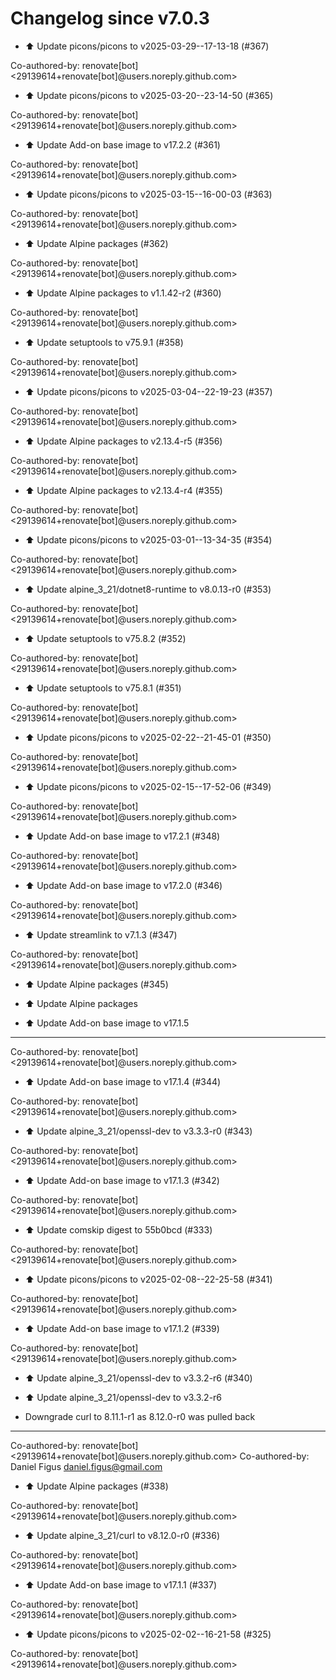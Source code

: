 # Changelog since v7.0.3
- ⬆️ Update picons/picons to v2025-03-29--17-13-18 (#367)

Co-authored-by: renovate[bot] <29139614+renovate[bot]@users.noreply.github.com> 
- ⬆️ Update picons/picons to v2025-03-20--23-14-50 (#365)

Co-authored-by: renovate[bot] <29139614+renovate[bot]@users.noreply.github.com> 
- ⬆️ Update Add-on base image to v17.2.2 (#361)

Co-authored-by: renovate[bot] <29139614+renovate[bot]@users.noreply.github.com> 
- ⬆️ Update picons/picons to v2025-03-15--16-00-03 (#363)

Co-authored-by: renovate[bot] <29139614+renovate[bot]@users.noreply.github.com> 
- ⬆️ Update Alpine packages (#362)

Co-authored-by: renovate[bot] <29139614+renovate[bot]@users.noreply.github.com> 
- ⬆️ Update Alpine packages to v1.1.42-r2 (#360)

Co-authored-by: renovate[bot] <29139614+renovate[bot]@users.noreply.github.com> 
- ⬆️ Update setuptools to v75.9.1 (#358)

Co-authored-by: renovate[bot] <29139614+renovate[bot]@users.noreply.github.com> 
- ⬆️ Update picons/picons to v2025-03-04--22-19-23 (#357)

Co-authored-by: renovate[bot] <29139614+renovate[bot]@users.noreply.github.com> 
- ⬆️ Update Alpine packages to v2.13.4-r5 (#356)

Co-authored-by: renovate[bot] <29139614+renovate[bot]@users.noreply.github.com> 
- ⬆️ Update Alpine packages to v2.13.4-r4 (#355)

Co-authored-by: renovate[bot] <29139614+renovate[bot]@users.noreply.github.com> 
- ⬆️ Update picons/picons to v2025-03-01--13-34-35 (#354)

Co-authored-by: renovate[bot] <29139614+renovate[bot]@users.noreply.github.com> 
- ⬆️ Update alpine_3_21/dotnet8-runtime to v8.0.13-r0 (#353)

Co-authored-by: renovate[bot] <29139614+renovate[bot]@users.noreply.github.com> 
- ⬆️ Update setuptools to v75.8.2 (#352)

Co-authored-by: renovate[bot] <29139614+renovate[bot]@users.noreply.github.com> 
- ⬆️ Update setuptools to v75.8.1 (#351)

Co-authored-by: renovate[bot] <29139614+renovate[bot]@users.noreply.github.com> 
- ⬆️ Update picons/picons to v2025-02-22--21-45-01 (#350)

Co-authored-by: renovate[bot] <29139614+renovate[bot]@users.noreply.github.com> 
- ⬆️ Update picons/picons to v2025-02-15--17-52-06 (#349)

Co-authored-by: renovate[bot] <29139614+renovate[bot]@users.noreply.github.com> 
- ⬆️ Update Add-on base image to v17.2.1 (#348)

Co-authored-by: renovate[bot] <29139614+renovate[bot]@users.noreply.github.com> 
- ⬆️ Update Add-on base image to v17.2.0 (#346)

Co-authored-by: renovate[bot] <29139614+renovate[bot]@users.noreply.github.com> 
- ⬆️ Update streamlink to v7.1.3 (#347)

Co-authored-by: renovate[bot] <29139614+renovate[bot]@users.noreply.github.com> 
- ⬆️ Update Alpine packages (#345)

* ⬆️ Update Alpine packages

* ⬆️ Update Add-on base image to v17.1.5

---------

Co-authored-by: renovate[bot] <29139614+renovate[bot]@users.noreply.github.com> 
- ⬆️ Update Add-on base image to v17.1.4 (#344)

Co-authored-by: renovate[bot] <29139614+renovate[bot]@users.noreply.github.com> 
- ⬆️ Update alpine_3_21/openssl-dev to v3.3.3-r0 (#343)

Co-authored-by: renovate[bot] <29139614+renovate[bot]@users.noreply.github.com> 
- ⬆️ Update Add-on base image to v17.1.3 (#342)

Co-authored-by: renovate[bot] <29139614+renovate[bot]@users.noreply.github.com> 
- ⬆️ Update comskip digest to 55b0bcd (#333)

Co-authored-by: renovate[bot] <29139614+renovate[bot]@users.noreply.github.com> 
- ⬆️ Update picons/picons to v2025-02-08--22-25-58 (#341)

Co-authored-by: renovate[bot] <29139614+renovate[bot]@users.noreply.github.com> 
- ⬆️ Update Add-on base image to v17.1.2 (#339)

Co-authored-by: renovate[bot] <29139614+renovate[bot]@users.noreply.github.com> 
- ⬆️ Update alpine_3_21/openssl-dev to v3.3.2-r6 (#340)

* ⬆️ Update alpine_3_21/openssl-dev to v3.3.2-r6

* Downgrade curl to 8.11.1-r1 as 8.12.0-r0 was pulled back

---------

Co-authored-by: renovate[bot] <29139614+renovate[bot]@users.noreply.github.com>
Co-authored-by: Daniel Figus <daniel.figus@gmail.com> 
- ⬆️ Update Alpine packages (#338)

Co-authored-by: renovate[bot] <29139614+renovate[bot]@users.noreply.github.com> 
- ⬆️ Update alpine_3_21/curl to v8.12.0-r0 (#336)

Co-authored-by: renovate[bot] <29139614+renovate[bot]@users.noreply.github.com> 
- ⬆️ Update Add-on base image to v17.1.1 (#337)

Co-authored-by: renovate[bot] <29139614+renovate[bot]@users.noreply.github.com> 
- ⬆️ Update picons/picons to v2025-02-02--16-21-58 (#325)

Co-authored-by: renovate[bot] <29139614+renovate[bot]@users.noreply.github.com> 
